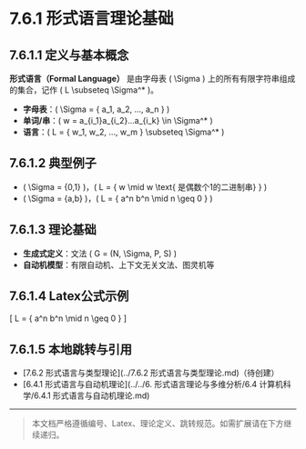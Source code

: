 # 7.6.1 形式语言理论基础

## 7.6.1.1 定义与基本概念

**形式语言（Formal Language）** 是由字母表 \( \Sigma \) 上的所有有限字符串组成的集合，记作 \( L \subseteq \Sigma^* \)。

- **字母表**：\( \Sigma = \{ a_1, a_2, ..., a_n \} \)
- **单词/串**：\( w = a_{i_1}a_{i_2}...a_{i_k} \in \Sigma^* \)
- **语言**：\( L = \{ w_1, w_2, ..., w_m \} \subseteq \Sigma^* \)

## 7.6.1.2 典型例子

- \( \Sigma = \{0,1\} \)，\( L = \{ w \mid w \text{ 是偶数个1的二进制串} \} \)
- \( \Sigma = \{a,b\} \)，\( L = \{ a^n b^n \mid n \geq 0 \} \)

## 7.6.1.3 理论基础

- **生成式定义**：文法 \( G = (N, \Sigma, P, S) \)
- **自动机模型**：有限自动机、上下文无关文法、图灵机等

## 7.6.1.4 Latex公式示例

\[
L = \{ a^n b^n \mid n \geq 0 \}
\]

## 7.6.1.5 本地跳转与引用

- [7.6.2 形式语言与类型理论](../7.6.2 形式语言与类型理论.md)（待创建）
- [6.4.1 形式语言与自动机理论](../../6. 形式语言理论与多维分析/6.4 计算机科学/6.4.1 形式语言与自动机理论.md)

---

> 本文档严格遵循编号、Latex、理论定义、跳转规范。如需扩展请在下方继续递归。
